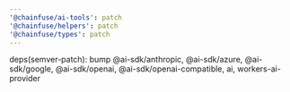 ```yaml
---
'@chainfuse/ai-tools': patch
'@chainfuse/helpers': patch
'@chainfuse/types': patch
---
```


deps(semver-patch): bump @ai-sdk/anthropic, @ai-sdk/azure, @ai-sdk/google, @ai-sdk/openai, @ai-sdk/openai-compatible, ai, workers-ai-provider

